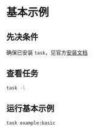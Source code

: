 # 基本示例

## 先决条件

确保已安装 `task`，见官方[安装文档](https://taskfile.dev/#/installation)

## 查看任务

```sh
task -l
```

## 运行基本示例

```sh
task example:basic
```



